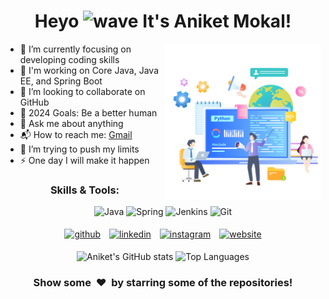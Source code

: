 <h1 align="center">Heyo <img alt="wave" src="https://emojis.slackmojis.com/emojis/images/1588177020/8809/wave_hello.gif?1588177020" width="35"> It's Aniket Mokal!</h1>

<img align="right" height="250px" alt="GIF" src="hero.png" padding="5px" />


- 🔭 I’m currently focusing on developing coding skills
- 🌱 I'm working on Core Java, Java EE, and Spring Boot
- 👯 I’m looking to collaborate on GitHub
- 🥅 2024 Goals: Be a better human
- 💬 Ask me about anything
- 📬 How to reach me: <a href="mailto:aniketmokal29@gmail.com" target="_blank">Gmail</a>
- 🧗 I’m trying to push my limits
- ⚡ One day I will make it happen

<h3 align='center'>Skills & Tools:</h3>
<p align="center">
  <img src="https://img.icons8.com/ios-filled/50/000000/java-coffee-cup-logo.png" alt="Java" title="Java" />
  <img src="https://img.icons8.com/ios-filled/50/000000/spring-logo.png" alt="Spring" title="Spring" />
  <img src="https://img.icons8.com/ios-filled/50/000000/jenkins.png" alt="Jenkins" title="Jenkins" />
  <img src="https://img.icons8.com/ios-filled/50/000000/git.png" alt="Git" title="Git" />
</p>

<p align="center">
  <a href="https://github.com/mokal2002" target="_blank"><img alt="github" width="10%" style="padding:5px" src="https://img.icons8.com/clouds/100/000000/github.png"/></a>
  <a href="https://www.linkedin.com/in/aniketmokal29/" target="_blank"><img alt="linkedin" width="10%" style="padding:5px" src="https://img.icons8.com/clouds/100/000000/linkedin.png"/></a>
  <a href="https://www.instagram.com/mokal_2002" target="_blank"><img alt="instagram" width="10%" style="padding:5px" src="https://img.icons8.com/clouds/100/000000/instagram.png"/></a>
  <a href="https://aniketmokalinfo.pythonanywhere.com" target="_blank"><img alt="website" width="10%" style="padding:5px" src="https://img.icons8.com/?size=100&id=QiwSMfboPt2R&format=png&color=f000000" /></a>
</p>
<p align="center">
  <img src="https://github-readme-stats.vercel.app/api?username=mokal2002&show_icons=true&hide_title=true&hide_border=true&count_private=true&include_all_commits=true" alt="Aniket's GitHub stats" />
  <img src="https://github-readme-stats.vercel.app/api/top-langs/?username=mokal2002&layout=compact&hide_title=true&hide_border=true" alt="Top Languages" />
</p>
<h3 align='center'>Show some &nbsp;❤️&nbsp; by starring some of the repositories!</h3>
